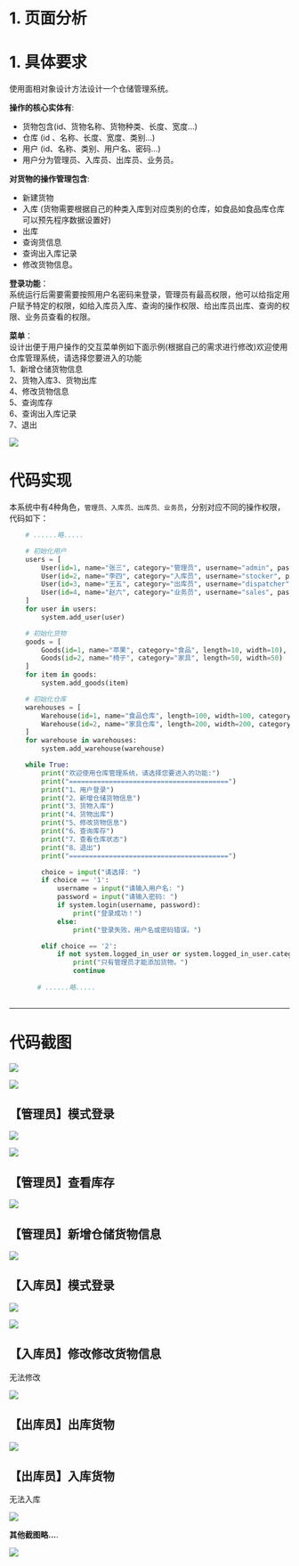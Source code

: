 

# 1. 页面分析
# 1. 具体要求
使用面相对象设计方法设计一个仓储管理系统。

**操作的核心实体有**:

+ 货物包含(id、货物名称、货物种类、长度、宽度...)
+ 仓库 (id 、名称、长度、宽度、类别...)
+ 用户 (id、名称、类别、用户名、密码...)
+ 用户分为管理员、入库员、出库员、业务员。

 **对货物的操作管理包含**:

+ 新建货物
+ 入库 (货物需要根据自己的种类入库到对应类别的仓库，如食品如食品库仓库可以预先程序数据设置好)
+ 出库
+ 查询货信息
+ 查询出入库记录
+ 修改货物信息。

**登录功能**：  
系统运行后需要需要按照用户名密码来登录，管理员有最高权限，他可以给指定用户赋予特定的权限，如给入库员入库、查询的操作权限、给出库员出库、查询的权限、业务员查看的权限。

**菜单**：  
设计出便于用户操作的交互菜单例如下面示例(根据自己的需求进行修改)欢迎使用仓库管理系统，请选择您要进入的功能  
1、新增仓储货物信息  
2、货物入库3、货物出库  
4、修改货物信息  
5、查询库存  
6、查询出入库记录  
7、退出

![](https://cdn.nlark.com/yuque/0/2025/png/26188759/1742033756427-3d7f9340-ee05-4d16-a7ce-326be4a64824.png)

# 代码实现
本系统中有4种角色，`管理员、入库员、出库员、业务员`，分别对应不同的操作权限，代码如下：



```python
    # ......略.....

    # 初始化用户
    users = [
        User(id=1, name="张三", category="管理员", username="admin", password="admin123"),
        User(id=2, name="李四", category="入库员", username="stocker", password="stocker123"),
        User(id=3, name="王五", category="出库员", username="dispatcher", password="dispatcher123"),
        User(id=4, name="赵六", category="业务员", username="sales", password="sales123")
    ]
    for user in users:
        system.add_user(user)

    # 初始化货物
    goods = [
        Goods(id=1, name="苹果", category="食品", length=10, width=10),
        Goods(id=2, name="椅子", category="家具", length=50, width=50)
    ]
    for item in goods:
        system.add_goods(item)

    # 初始化仓库
    warehouses = [
        Warehouse(id=1, name="食品仓库", length=100, width=100, category="食品"),
        Warehouse(id=2, name="家具仓库", length=200, width=200, category="家具")
    ]
    for warehouse in warehouses:
        system.add_warehouse(warehouse)

    while True:
        print("欢迎使用仓库管理系统，请选择您要进入的功能:")
        print("========================================")
        print("1、用户登录")
        print("2、新增仓储货物信息")
        print("3、货物入库")
        print("4、货物出库")
        print("5、修改货物信息")
        print("6、查询库存")
        print("7、查看仓库状态")
        print("8、退出")
        print("========================================")

        choice = input("请选择: ")
        if choice == '1':
            username = input("请输入用户名: ")
            password = input("请输入密码: ")
            if system.login(username, password):
                print("登录成功！")
            else:
                print("登录失败，用户名或密码错误。")

        elif choice == '2':
            if not system.logged_in_user or system.logged_in_user.category != "管理员":
                print("只有管理员才能添加货物。")
                continue
                
       # ......略.....
       
```

---

# 代码截图
![](https://cdn.nlark.com/yuque/0/2025/png/26188759/1742033763688-60bd0d9e-d6cf-43dc-adfb-fe93ed3ef7aa.png)

![](https://i-blog.csdnimg.cn/blog_migrate/d543ef1195883daeff8f393eb2ca1dd0.png)

## 【管理员】模式登录
![](https://i-blog.csdnimg.cn/blog_migrate/f0b8fab00cf48c0ba6d3ceb52e336b50.png)

![](https://cdn.nlark.com/yuque/0/2025/png/26188759/1742033766812-26d7b0ca-6e96-4305-84d5-fc2d96a9bb1c.png)

## 【管理员】查看库存
![](https://i-blog.csdnimg.cn/blog_migrate/158d0161d89b7fef2ce1b68f097c4de8.png)

## 【管理员】新增仓储货物信息
![](https://i-blog.csdnimg.cn/blog_migrate/2edeccecd17b89b6f0fe798d65ca3086.png)

## 【入库员】模式登录
![](https://i-blog.csdnimg.cn/blog_migrate/70e1f76c134e83dab101155daf82e026.png)

![](https://cdn.nlark.com/yuque/0/2025/png/26188759/1742033770703-9e8cdd13-5eff-43c0-8995-01f360134f6a.png)

## 【入库员】修改修改货物信息
无法修改

![](https://i-blog.csdnimg.cn/blog_migrate/bac02ec457fe07d85087e2e8024d2976.png)

## 【出库员】出库货物
![](https://i-blog.csdnimg.cn/blog_migrate/c67ab9831ed5f9f1a7693d9a6c8054a3.png)



## 【出库员】入库货物
无法入库

![](https://i-blog.csdnimg.cn/blog_migrate/2ce10504a096447ff7c6683fb36812ce.png)



**其他截图略...**.

![](https://cdn.nlark.com/yuque/0/2025/png/26188759/1742033775653-6d5be498-fafc-426d-a593-2582417df95c.png)

